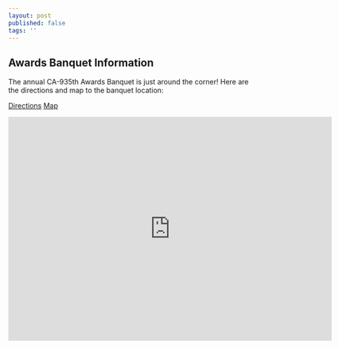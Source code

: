 ```yaml
---
layout: post
published: false
tags: ''
---
```

## Awards Banquet Information

The annual CA-935th Awards Banquet is just around the corner! Here are the directions and map to the banquet location:

[Directions](https://drive.google.com/open?id=1cGA6jrjubfKkeAE2wxhkiikHuuQ_6nly)
[Map](https://drive.google.com/open?id=1956o14PSkjA8k9ru_qvf0V3vGN8CAFZf)

<iframe src="https://www.google.com/maps/embed?pb=!1m18!1m12!1m3!1d3355.9112781198314!2d-117.21074888492967!3d32.74154648098273!2m3!1f0!2f0!3f0!3m2!1i1024!2i768!4f13.1!3m3!1m2!1s0x80deab1cb58409ff%3A0xdac0f860ce2f8c30!2sThe+Bay+View+Restaurant!5e0!3m2!1sen!2sus!4v1526317094772" width="650" height="450" frameborder="0" style="border:0" allowfullscreen></iframe>
